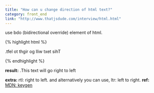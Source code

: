 ```yaml
---
title: "How can u change direction of html text?"
category: front_end
link: "http://www.thatjsdude.com/interview/html.html"
---
```

use bdo (bidirectional override) element of html.

{% highlight html %}
<!-- Switch text direction -->
<p><bdo dir="rtl">This text will go right to left.</bdo></p>
{% endhighlight %}  

**result:** &#x202b;This text will go right to left.<br/>

**extra:** rtl: right to left. and alternatively you can use, ltr: left to right.
**ref:** [MDN: keygen](https://developer.mozilla.org/en-US/docs/Web/HTML/Element/keygen)
